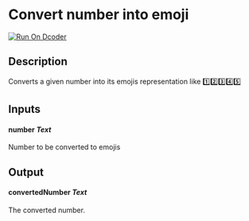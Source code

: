 # Convert number into emoji

[![Run On Dcoder](https://static-content.dcoder.tech/dcoder-assets/run-on-dcoder.svg)](https://code.dcoder.tech/feed/block/60df44912938a10b15af1fff)

## Description

Converts a given number into its emojis representation like 1️⃣2️⃣3️⃣4️⃣5️⃣

## Inputs

#### **number** _Text_

Number to be converted to emojis

## Output

#### **convertedNumber** _Text_

The converted number.
